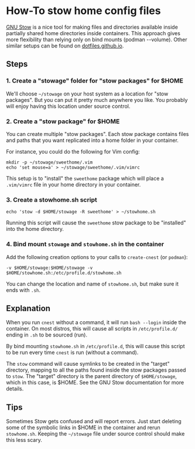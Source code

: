How-To stow home config files
=============================

[GNU Stow](https://www.gnu.org/software/stow/) is a nice tool for making files
and directories available inside partially shared home directories inside
containers. This approach gives more flexibility than relying only on bind mounts
(podman --volume).
Other similar setups can be found on
[dotfiles.github.io](https://dotfiles.github.io/).


Steps
-----

### 1. Create a "stowage" folder for "stow packages" for $HOME

We'll choose `~/stowage` on your host system as a location for "stow packages".
But you can put it pretty much anywhere you like. You probably will enjoy having this
location under source control.


### 2. Create a "stow package" for $HOME

You can create multiple "stow packages". Each stow package contains files and paths that
you want replicated into a home folder in your container.

For instance, you could do the following for Vim config:

```
mkdir -p ~/stowage/sweethome/.vim
echo 'set mouse=a' > ~/stowage/sweethome/.vim/vimrc
```

This setup is to "install" the `sweethome` package which will place a `.vim/vimrc` file
in your home directory in your container.

### 3. Create a stowhome.sh script

```
echo 'stow -d $HOME/stowage -R sweethome' > ~/stowhome.sh
```

Running this script will cause the `sweethome` stow package to be "installed" into the
home directory.


### 4. Bind mount `stowage` and `stowhome.sh` in the container

Add the following creation options to your calls to `create-cnest` (or `podman`):

```
-v $HOME/stowage:$HOME/stowage -v $HOME/stowhome.sh:/etc/profile.d/stowhome.sh
```

You can change the location and name of `stowhome.sh`, but make sure it ends with `.sh`.


Explanation
-----------

When you run `cnest` without a command, it will run `bash --login` inside the container.
On most distros, this will cause all scripts in `/etc/profile.d/` ending in `.sh` to be
sourced (run).

By bind mounting `stowhome.sh` in `/etc/profile.d`, this will cause this script to be run
every time `cnest` is run (without a command).

The `stow` command will cause symlinks to be created in the "target" directory,
mapping to all the paths found inside the stow packages passed to `stow`.
The "target" directory is the parent directory of `$HOME/stowage`, which in this case, is
$HOME. See the GNU Stow documentation for more details.

Tips
----

Sometimes Stow gets confused and will report errors. Just start deleting some of the
symbolic links in $HOME in the container and rerun `stowhome.sh`.
Keeping the `~/stowage` file under source control should make this less scary.
